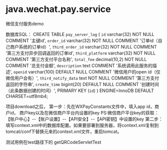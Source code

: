 # java.wechat.pay.service
微信支付服务demo

数据库SQL：
CREATE TABLE `pay_server_log` (
  `id` varchar(32) NOT NULL COMMENT '主键id',
  `order_id` varchar(32) NOT NULL COMMENT '订单id（自己商户系统的订单id）',
  `third_order_id` varchar(32) NOT NULL COMMENT '第三方支付异步回调返回的订单id',
  `third_platform` varchar(32) NOT NULL COMMENT '第三方支付平台名称',
  `total_fee` decimal(10,2) NOT NULL COMMENT '总支付金额',
  `description` text COMMENT '系统调用此服务的描述',
  `openid` varchar(100) DEFAULT NULL COMMENT '微信用户的open id（仅微信用户会有）',
  `third_notify_data` text NOT NULL COMMENT '第三方支付返回的字符串',
  `create_time` bigint(20) DEFAULT NULL COMMENT '创建时间（此条数据创建的时间）',
  PRIMARY KEY (`id`)
) ENGINE=InnoDB DEFAULT CHARSET=utf8mb4;

项目download之后， 
第一步：先在WXPayConstants文件中，填入app id，商户id， 商户key以及在微信商户平台内设置的key
PS:微信商户平台key的获取：【账户中心】--【账户设置】--【API安全】--【API密钥】中设置的key
第二步：填写context.xml中的数据库配置。如果要部署到服务器，将context.xml复制到tomcat/conf下替换元来的context.xml文件，重启tomcat。

测试用例在test路径下的 getQRCodeServletTest